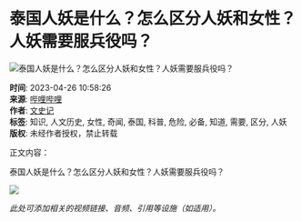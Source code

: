 # 泰国人妖是什么？怎么区分人妖和女性？人妖需要服兵役吗？

![泰国人妖是什么？怎么区分人妖和女性？人妖需要服兵役吗？](//i1.hdslb.com/bfs/archive/6507fe0b3c77a03e266862c37153d6171aa02836.jpg@518w_290h_1c_!web-video-share-cover.webp)

**时间**: 2023-04-26 10:58:26  
**来源**: [哔哩哔哩](//www.bilibili.com)  
**作者**: [文史记](//space.bilibili.com/3493146056985502)  
**标签**: 知识, 人文历史, 女性, 奇闻, 泰国, 科普, 危险, 必备, 知道, 需要, 区分, 人妖  
**版权**: 未经作者授权，禁止转载  

正文内容：

泰国人妖是什么？怎么区分人妖和女性？人妖需要服兵役吗？

![](//i1.hdslb.com/bfs/face/18260ec7eb7a953fbdb51b901fea495af5f2b650.jpg@96w.webp)

*此处可添加相关的视频链接、音频、引用等设施（如适用）。*
<!-- tcd_original_link https://www.bilibili.com/video/BV1cs4y1R7Nx?from=search -->
